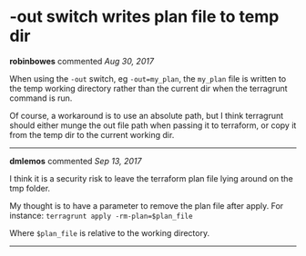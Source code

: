 # -out switch writes plan file to temp dir

**robinbowes** commented *Aug 30, 2017*

When using the `-out` switch, eg `-out=my_plan`, the `my_plan` file is written to the temp working directory rather than the current dir when the terragrunt command is run.

Of course, a workaround is to use an absolute path, but I think terragrunt should either munge the out file path when passing it to terraform, or copy it from the temp dir to the current working dir.
<br />
***


**dmlemos** commented *Sep 13, 2017*

I think it is a security risk to leave the terraform plan file lying around on the tmp folder.

My thought is to have a parameter to remove the plan file after apply. For instance:
`terragrunt apply -rm-plan=$plan_file`

Where `$plan_file` is relative to the working directory.
***

